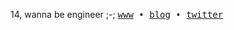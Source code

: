 14, wanna be engineer ;-;
<samp>
  <a href="https://www.ronitt.xyz/">www</a> •
  <a href="https://www.ronitt.xyz/blog">blog</a> •
  <a href="https://x.com/ronitrajfr/">twitter</a>
</samp>

